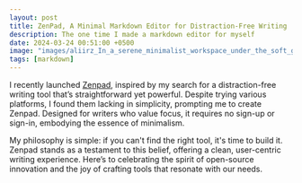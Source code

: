 ```yaml
---
layout: post
title: ZenPad, A Minimal Markdown Editor for Distraction-Free Writing
description: The one time I made a markdown editor for myself
date: 2024-03-24 00:51:00 +0500
image: "images/aliirz_In_a_serene_minimalist_workspace_under_the_soft_glow_of__31895718-3e48-409b-a82d-325b4e9b8ad9.png"
tags: [markdown]
---
```


I recently launched [Zenpad](http://zenpad.aliirz.com), inspired by my search for a distraction-free writing tool that’s straightforward yet powerful. Despite trying various platforms, I found them lacking in simplicity, prompting me to create Zenpad. Designed for writers who value focus, it requires no sign-up or sign-in, embodying the essence of minimalism.

My philosophy is simple: if you can't find the right tool, it's time to build it. Zenpad stands as a testament to this belief, offering a clean, user-centric writing experience. Here’s to celebrating the spirit of open-source innovation and the joy of crafting tools that resonate with our needs.
